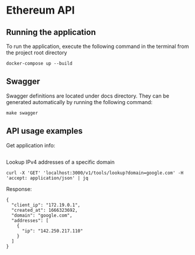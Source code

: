 # Ethereum API


## Running the application

To run the application, execute the following command in the terminal from the project root directory
```
docker-compose up --build
```

## Swagger

Swagger definitions are located under docs directory.
They can be generated automatically by running the following command:
```shell
make swagger
```

## API usage examples

Get application info:
```shell

```

Lookup IPv4 addresses of a specific domain
```shell
curl -X 'GET' 'localhost:3000/v1/tools/lookup?domain=google.com' -H 'accept: application/json' | jq
```

Response:
```shell
{
  "client_ip": "172.19.0.1",
  "created_at": 1666323692,
  "domain": "google.com",
  "addresses": [
    {
      "ip": "142.250.217.110"
    }
  ]
}
```



